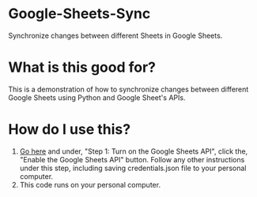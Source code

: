 # Google-Sheets-Sync
Synchronize changes between different Sheets in Google Sheets.

# What is this good for?
This is a demonstration of how to synchronize changes between different Google Sheets using Python and Google Sheet's APIs.

# How do I use this?
1. [Go here](https://developers.google.com/sheets/api/quickstart/python) and under, "Step 1: Turn on the Google Sheets API", click the, "Enable the Google Sheets API" button. Follow any other instructions under this step, including saving credentials.json file to your personal computer.
2. This code runs on your personal computer.

